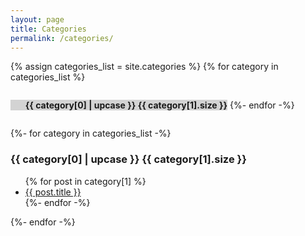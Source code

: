 ```yaml
---
layout: page
title: Categories
permalink: /categories/
---
```


{% assign categories_list = site.categories %}
{% for category in categories_list %}
  <ul style="font-weight:bold; display: inline-block; background-color: lightgrey" >{{ category[0] | upcase }} 
    <li style="list-style-type: none; display: inline-block" class="post_count">{{ category[1].size }}</li>
  </ul>
{%- endfor -%}

{%- for category in categories_list -%}

  <h3>{{ category[0] | upcase }} <span class="post_count">{{ category[1].size }}</span></h3>
  <ul>
    {% for post in category[1] %}
      <li><a href="{{ post.url }}">{{ post.title }}</a></li>
    {%- endfor -%}
  </ul>
{%- endfor -%}


